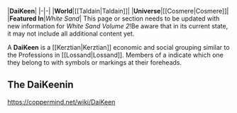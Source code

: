 |**DaiKeen**|
|-|-|
|**World**|[[Taldain\|Taldain]]|
|**Universe**|[[Cosmere\|Cosmere]]|
|**Featured In**|*White Sand*|
This page or section needs to be updated with new information for *White Sand Volume 2*!Be aware that in its current state, it may not include all additional content yet.

A **DaiKeen** is a [[Kerztian\|Kerztian]] economic and social grouping similar to the Professions in [[Lossand\|Lossand]]. Members of a  indicate which one they belong to with symbols or markings at their foreheads.

## The DaiKeenin






https://coppermind.net/wiki/DaiKeen